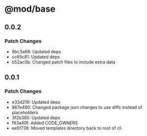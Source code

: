 # @mod/base

## 0.0.2

### Patch Changes

- 9bc3a69: Updated deps
- cc65c81: Updated deps
- b52ac0b: Changed patch files to include extra data

## 0.0.1

### Patch Changes

- e33d219: Updated deps
- 867e490: Changed package json changes to use diffs instead of placeholders
- 3f2b385: Updated deps
- f93a40f: Added CODE_OWNERS
- ee5f738: Moved templates directory back to root of cli
